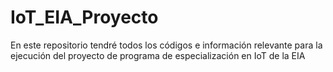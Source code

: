 # IoT_EIA_Proyecto
En este repositorio tendré todos los códigos e información relevante para la ejecución del proyecto de programa de especialización en IoT de la EIA
